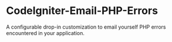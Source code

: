 CodeIgniter-Email-PHP-Errors
============================

A configurable drop-in customization to email yourself PHP errors encountered in your application.